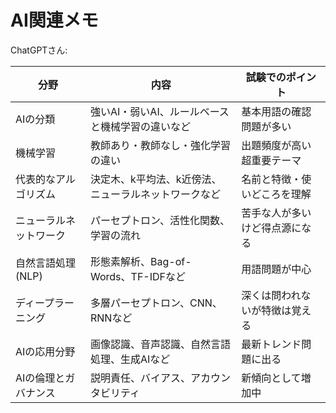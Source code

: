 # AI関連メモ

ChatGPTさん:

| 分野                   | 内容                                                 | 試験でのポイント               |
|------------------------|------------------------------------------------------|--------------------------------|
| AIの分類               | 強いAI・弱いAI、ルールベースと機械学習の違いなど     | 基本用語の確認問題が多い       |
| 機械学習               | 教師あり・教師なし・強化学習の違い                   | 出題頻度が高い超重要テーマ     |
| 代表的なアルゴリズム   | 決定木、k平均法、k近傍法、ニューラルネットワークなど | 名前と特徴・使いどころを理解   |
| ニューラルネットワーク | パーセプトロン、活性化関数、学習の流れ               | 苦手な人が多いけど得点源になる |
| 自然言語処理(NLP)      | 形態素解析、Bag-of-Words、TF-IDFなど                 | 用語問題が中心                 |
| ディープラーニング     | 多層パーセプトロン、CNN、RNNなど                     | 深くは問われないが特徴は覚える |
| AIの応用分野           | 画像認識、音声認識、自然言語処理、生成AIなど         | 最新トレンド問題に出る         |
| AIの倫理とガバナンス   | 説明責任、バイアス、アカウンタビリティ               | 新傾向として増加中             |

